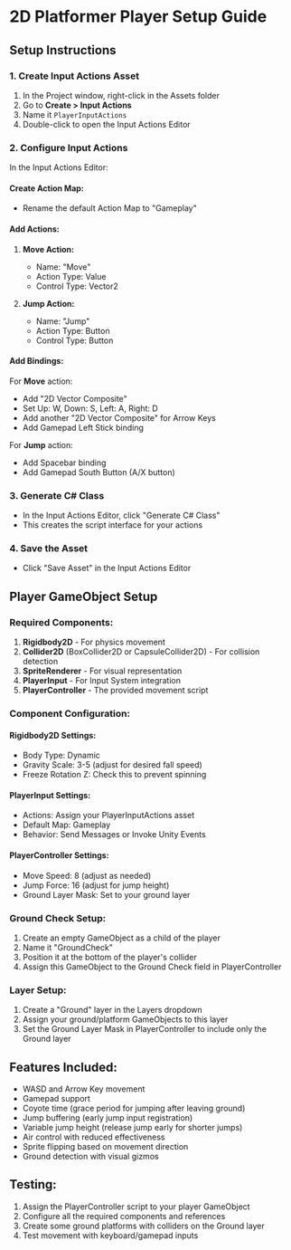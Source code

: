# 2D Platformer Player Setup Guide

## Setup Instructions

### 1. Create Input Actions Asset
1. In the Project window, right-click in the Assets folder
2. Go to **Create > Input Actions**
3. Name it `PlayerInputActions`
4. Double-click to open the Input Actions Editor

### 2. Configure Input Actions
In the Input Actions Editor:

#### Create Action Map:
- Rename the default Action Map to "Gameplay"

#### Add Actions:
1. **Move Action:**
   - Name: "Move"
   - Action Type: Value
   - Control Type: Vector2

2. **Jump Action:**
   - Name: "Jump" 
   - Action Type: Button
   - Control Type: Button

#### Add Bindings:
For **Move** action:
- Add "2D Vector Composite"
- Set Up: W, Down: S, Left: A, Right: D
- Add another "2D Vector Composite" for Arrow Keys
- Add Gamepad Left Stick binding

For **Jump** action:
- Add Spacebar binding
- Add Gamepad South Button (A/X button)

### 3. Generate C# Class
- In the Input Actions Editor, click "Generate C# Class"
- This creates the script interface for your actions

### 4. Save the Asset
- Click "Save Asset" in the Input Actions Editor

## Player GameObject Setup

### Required Components:
1. **Rigidbody2D** - For physics movement
2. **Collider2D** (BoxCollider2D or CapsuleCollider2D) - For collision detection
3. **SpriteRenderer** - For visual representation
4. **PlayerInput** - For Input System integration
5. **PlayerController** - The provided movement script

### Component Configuration:

#### Rigidbody2D Settings:
- Body Type: Dynamic
- Gravity Scale: 3-5 (adjust for desired fall speed)
- Freeze Rotation Z: Check this to prevent spinning

#### PlayerInput Settings:
- Actions: Assign your PlayerInputActions asset
- Default Map: Gameplay
- Behavior: Send Messages or Invoke Unity Events

#### PlayerController Settings:
- Move Speed: 8 (adjust as needed)
- Jump Force: 16 (adjust for jump height)
- Ground Layer Mask: Set to your ground layer

### Ground Check Setup:
1. Create an empty GameObject as a child of the player
2. Name it "GroundCheck"
3. Position it at the bottom of the player's collider
4. Assign this GameObject to the Ground Check field in PlayerController

### Layer Setup:
1. Create a "Ground" layer in the Layers dropdown
2. Assign your ground/platform GameObjects to this layer
3. Set the Ground Layer Mask in PlayerController to include only the Ground layer

## Features Included:
- WASD and Arrow Key movement
- Gamepad support
- Coyote time (grace period for jumping after leaving ground)
- Jump buffering (early jump input registration)
- Variable jump height (release jump early for shorter jumps)
- Air control with reduced effectiveness
- Sprite flipping based on movement direction
- Ground detection with visual gizmos

## Testing:
1. Assign the PlayerController script to your player GameObject
2. Configure all the required components and references
3. Create some ground platforms with colliders on the Ground layer
4. Test movement with keyboard/gamepad inputs
